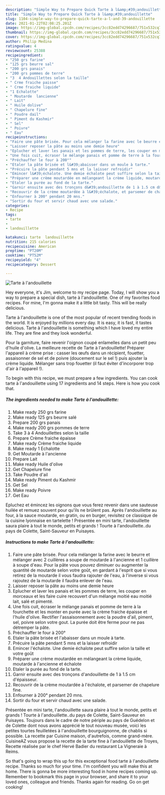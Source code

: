 ```yaml
---
description: "Simple Way to Prepare Quick Tarte à l&amp;#39;andouillette"
title: "Simple Way to Prepare Quick Tarte à l&amp;#39;andouillette"
slug: 1104-simple-way-to-prepare-quick-tarte-a-l-and-39-andouillette
date: 2021-01-22T02:08:25.201Z
image: https://img-global.cpcdn.com/recipes/3cc82edd74296687/751x532cq70/tarte-a-landouillette-photo-principale-de-la-recette.jpg
thumbnail: https://img-global.cpcdn.com/recipes/3cc82edd74296687/751x532cq70/tarte-a-landouillette-photo-principale-de-la-recette.jpg
cover: https://img-global.cpcdn.com/recipes/3cc82edd74296687/751x532cq70/tarte-a-landouillette-photo-principale-de-la-recette.jpg
author: Philip Medina
ratingvalue: 4
reviewcount: 25388
recipeingredient:
- "250 grs farine"
- "125 grs beurre sal"
- "200 grs panais"
- "200 grs pommes de terre"
- "3  4 Andouillettes selon la taille"
- " Crme fraiche paisse"
- " Crme fraiche liquide"
- "1 Echalotte"
- " Moutarde  lancienne"
- " Lait"
- " Huile dolive"
- " Chapelure fine"
- " Poudre dail"
- " Piment du Kashmir"
- " Sel"
- " Poivre"
- " Eau"
recipeinstructions:
- "Faire une pâte brisée. Pour cela mélanger la farine avec le beurre et mélanger avec 2 cuillères a soupe de moutarde à l&#39;ancienne et 1 cuillère à soupe d&#39;eau. Pour la pâte vous pouvez diminuer ou augmenter la quantité de moutarde selon votre goût, en gardant à l&#39;esprit que si vous retirez de la moutarde il vous faudra rajouter de l&#39;eau, à l&#39;inverse si vous rajoutez de la moutarde il faudra enlever de l&#39;eau."
- "Laisser reposer la pâte au moins une demie heure"
- "Eplucher et laver les panais et les pommes de terre, les couper en morceaux et les faire cuire recouvert d&#39;un mélange moitié eau moitié lait, salé et pimenté."
- "Une fois cuit, écraser le mélange panais et pomme de terre à la fourchette et les monter en purée avec la crème fraiche épaisse et l&#39;huile d&#39;olive. Rectifier l&#39;assaisonnement avec la poudre d&#39;ail, piment, sel, poivre selon votre gout. La purée doit être ferme pour ne pas détremper la pâte."
- "Préchauffer le four à 200°"
- "Etaler la pâte brisée et l&#39;abaisser dans un moule à tarte."
- "Précuire la pâte pendant 5 mns et la laisser refroidir"
- "Emincer l&#39;échalote. Une demie échalote peut suffire selon la taille et votre goût"
- "Préparer une crème moutardée en mélangeant la crème liquide, moutarde à l&#39;ancienne et échalote"
- "Etaler la purée au fond de la tarte."
- "Garnir ensuite avec des tronçons d&#39;andouillette de 1 à 1.5 cm d&#39;épaisseur."
- "Recouvrir de la crème moutardée à l&#39;échalote, et parsemer de chapelure fine."
- "Enfourner à 200° pendant 20 mns."
- "Sortir du four et servir chaud avec une salade."
categories:
- Recipe
tags:
- tarte
- 
- landouillette

katakunci: tarte  landouillette 
nutrition: 215 calories
recipecuisine: American
preptime: "PT20M"
cooktime: "PT52M"
recipeyield: "4"
recipecategory: Dessert

---
```



![Tarte à l&#39;andouillette](https://img-global.cpcdn.com/recipes/3cc82edd74296687/751x532cq70/tarte-a-landouillette-photo-principale-de-la-recette.jpg)

Hey everyone, it's Jim, welcome to my recipe page. Today, I will show you a way to prepare a special dish, tarte à l&#39;andouillette. One of my favorites food recipes. For mine, I'm gonna make it a little bit tasty. This will be really delicious.

Tarte à l&#39;andouillette is one of the most popular of recent trending foods in the world. It is enjoyed by millions every day. It is easy, it is fast, it tastes delicious. Tarte à l&#39;andouillette is something which I have loved my entire life. They are fine and they look wonderful.

Pour la garniture, faire revenir l&#39;oignon coupé enlamelles dans un petit peu d&#39;huile d&#39;olive. La meilleure recette de Tarte à l&#39;andouillette! Préparer l&#39;appareil à crème prise : casser les œufs dans un récipient, fouetter, assaisonner de sel et de poivre (doucement sur le sel !) puis ajouter la crème liquide. Mélanger sans trop fouetter (il faut éviter d&#39;incorporer trop d&#39;air à l&#39;appareil !).


To begin with this recipe, we must prepare a few ingredients. You can cook tarte à l&#39;andouillette using 17 ingredients and 14 steps. Here is how you cook that.

<!--inarticleads1-->

##### The ingredients needed to make Tarte à l&#39;andouillette:

1. Make ready 250 grs farine
1. Make ready 125 grs beurre salé
1. Prepare 200 grs panais
1. Make ready 200 grs pommes de terre
1. Take 3 à 4 Andouillettes selon la taille
1. Prepare  Crème fraiche épaisse
1. Make ready  Crème fraiche liquide
1. Make ready 1 Echalotte
1. Get  Moutarde à l&#39;ancienne
1. Prepare  Lait
1. Make ready  Huile d&#39;olive
1. Get  Chapelure fine
1. Take  Poudre d&#39;ail
1. Make ready  Piment du Kashmir
1. Get  Sel
1. Make ready  Poivre
1. Get  Eau


Epluchez et émincez les oignons que vous ferez revenir dans une sauteuse huilée et remuez souvent pour qu&#39;ils ne brûlent pas. Après l&#39;andouillette au four, à la sauce moutarde, en gratin, ou en burger, revisitez ce classique de la cuisine lyonnaise en tartelette ! Présentée en mini tarte, l&#39;andouillette saura plaire à tout le monde, petits et grands ! Tourte à l&#39;andouillette..du pays de Colette, Saint-Sauveur en Puisayes. 

<!--inarticleads2-->

##### Instructions to make Tarte à l&#39;andouillette:

1. Faire une pâte brisée. Pour cela mélanger la farine avec le beurre et mélanger avec 2 cuillères a soupe de moutarde à l&#39;ancienne et 1 cuillère à soupe d&#39;eau. Pour la pâte vous pouvez diminuer ou augmenter la quantité de moutarde selon votre goût, en gardant à l&#39;esprit que si vous retirez de la moutarde il vous faudra rajouter de l&#39;eau, à l&#39;inverse si vous rajoutez de la moutarde il faudra enlever de l&#39;eau.
1. Laisser reposer la pâte au moins une demie heure
1. Eplucher et laver les panais et les pommes de terre, les couper en morceaux et les faire cuire recouvert d&#39;un mélange moitié eau moitié lait, salé et pimenté.
1. Une fois cuit, écraser le mélange panais et pomme de terre à la fourchette et les monter en purée avec la crème fraiche épaisse et l&#39;huile d&#39;olive. Rectifier l&#39;assaisonnement avec la poudre d&#39;ail, piment, sel, poivre selon votre gout. La purée doit être ferme pour ne pas détremper la pâte.
1. Préchauffer le four à 200°
1. Etaler la pâte brisée et l&#39;abaisser dans un moule à tarte.
1. Précuire la pâte pendant 5 mns et la laisser refroidir
1. Emincer l&#39;échalote. Une demie échalote peut suffire selon la taille et votre goût
1. Préparer une crème moutardée en mélangeant la crème liquide, moutarde à l&#39;ancienne et échalote
1. Etaler la purée au fond de la tarte.
1. Garnir ensuite avec des tronçons d&#39;andouillette de 1 à 1.5 cm d&#39;épaisseur.
1. Recouvrir de la crème moutardée à l&#39;échalote, et parsemer de chapelure fine.
1. Enfourner à 200° pendant 20 mns.
1. Sortir du four et servir chaud avec une salade.


Présentée en mini tarte, l&#39;andouillette saura plaire à tout le monde, petits et grands ! Tourte à l&#39;andouillette..du pays de Colette, Saint-Sauveur en Puisayes. Toujours dans le cadre de notre périple au pays de Guédelon et de Colette dont nous avons apprécié le tout nouveau musée, voici les petites tourtes feuilletées à l&#39;andouillette bourguignonne, de chablis si possible. La recette par Cuisine maison, d&#39;autrefois, comme grand-mère. CuisineAZ vous propose la recette de la tarte fine à l&#39;andouillette de Troyes, Recette réalisée par le chef Hervé Badier du restaurant La Vigneraie à Reims. 

So that's going to wrap this up for this exceptional food tarte à l&#39;andouillette recipe. Thanks so much for your time. I'm confident you will make this at home. There is gonna be more interesting food in home recipes coming up. Remember to bookmark this page in your browser, and share it to your loved ones, colleague and friends. Thanks again for reading. Go on get cooking!
